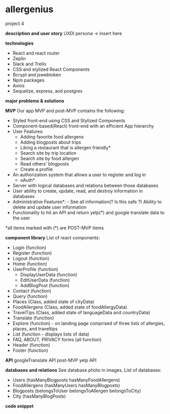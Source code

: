 # allergenius

project 4

**description and user story**
UXDI persona -> insert here

**technologies**

- React and react router
- Zeplin
- Slack and Trello
- CSS and stylized React Components
- Bcrypt and jswebtoken
- Npm packages
- Axios
- Sequelize, express, and postgres

**major problems & solutions**

**MVP**
Our app MVP and post-MVP contains the following:

- Styled front-end using CSS and Stylized Components
- Component-based(React) front-end with an efficient App hierarchy
- User Features:
  - Adding favorite food allergens
  - Adding blogposts about trips
  - Liking a restaurant that is allergen friendly\*
  - Search site by trip location
  - Search site by food allergen
  - Read others' blogposts
  - Create a profile
- An authorization system that allows a user to register and log in
  - oAuth\*
- Server with logical databases and relations between those databases
- User ability to create, update, read, and destroy information in databases
- Administrative Features\*: - See all information(? Is this safe ?)
  Ability to delete and update user information
- Functionality to hit an API and return yelp(\*) and google translate data to the user

\*all items marked with (\*) are POST-MVP items

**component library**
List of react components:

- Login (function)
- Register (function)
- Logout (function)
- Home (function)
- UserProfile (function)
  - DisplayUserData (function)
  - EditUserData (function)
  - AddBlogPost (function)
- Contact (function)
- Query (function)
- Places (Class, added state of cityData)
- FoodAllergens (Class, added state of foodAllergyData)
- TravelTips (Class, added state of languageData and countryData)
- Translate (function)
- Explore (function) - on landing page comprised of three lists of allergies, places, and traveltips
- List (function - displays lists of data)
- FAQ, ABOUT, PRIVACY forms (all function)
- Header (function)
- Footer (function)

**API**
googleTranslate API
post-MVP yelp API

**databases and relations**
See database photo in images.
List of databases:

- Users (hasManyBlogposts hasManyFoodAllergens)
- FoodAllergens (hasManyUsers hasManyBlogposts)
- Blogposts (belongsToUser belongsToAllergen belongsToCity)
- City (hasManyBlogPosts)

**code snippet**
